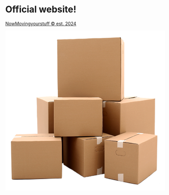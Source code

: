 <h1>Official website!</h1>

<a href="https://geraldpikel.github.io/Move-your-stuff/">NowMovingyourstuff © est. 2024</a>

<img src="favicon.png" alt = "favicon" width="500" height="500">
